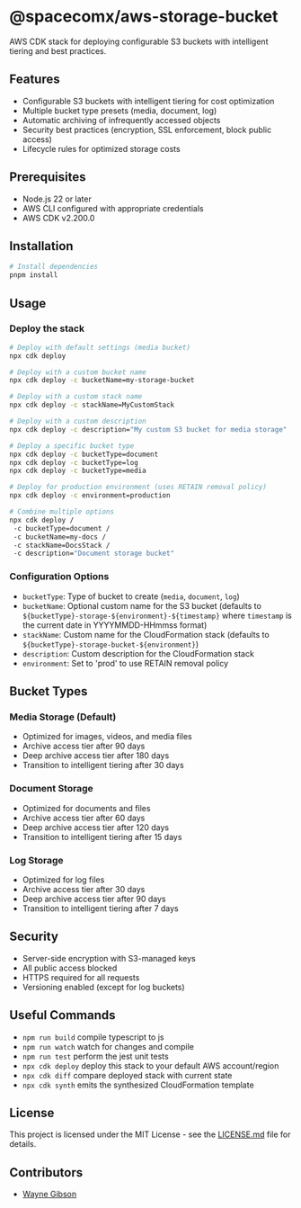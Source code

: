# @spacecomx/aws-storage-bucket

AWS CDK stack for deploying configurable S3 buckets with intelligent tiering and best practices.

## Features

- Configurable S3 buckets with intelligent tiering for cost optimization
- Multiple bucket type presets (media, document, log)
- Automatic archiving of infrequently accessed objects
- Security best practices (encryption, SSL enforcement, block public access)
- Lifecycle rules for optimized storage costs

## Prerequisites

- Node.js 22 or later
- AWS CLI configured with appropriate credentials
- AWS CDK v2.200.0

## Installation

```bash
# Install dependencies
pnpm install
```

## Usage

### Deploy the stack

```bash
# Deploy with default settings (media bucket)
npx cdk deploy

# Deploy with a custom bucket name
npx cdk deploy -c bucketName=my-storage-bucket

# Deploy with a custom stack name
npx cdk deploy -c stackName=MyCustomStack

# Deploy with a custom description
npx cdk deploy -c description="My custom S3 bucket for media storage"

# Deploy a specific bucket type
npx cdk deploy -c bucketType=document
npx cdk deploy -c bucketType=log
npx cdk deploy -c bucketType=media

# Deploy for production environment (uses RETAIN removal policy)
npx cdk deploy -c environment=production

# Combine multiple options
npx cdk deploy / 
 -c bucketType=document /
 -c bucketName=my-docs /
 -c stackName=DocsStack /
 -c description="Document storage bucket"
```

### Configuration Options

- `bucketType`: Type of bucket to create (`media`, `document`, `log`)
- `bucketName`: Optional custom name for the S3 bucket (defaults to `${bucketType}-storage-${environment}-${timestamp}` where `timestamp` is the current date in YYYYMMDD-HHmmss format)
- `stackName`: Custom name for the CloudFormation stack (defaults to `${bucketType}-storage-bucket-${environment}`)
- `description`: Custom description for the CloudFormation stack
- `environment`: Set to 'prod' to use RETAIN removal policy

## Bucket Types

### Media Storage (Default)
- Optimized for images, videos, and media files
- Archive access tier after 90 days
- Deep archive access tier after 180 days
- Transition to intelligent tiering after 30 days

### Document Storage
- Optimized for documents and files
- Archive access tier after 60 days
- Deep archive access tier after 120 days
- Transition to intelligent tiering after 15 days

### Log Storage
- Optimized for log files
- Archive access tier after 30 days
- Deep archive access tier after 90 days
- Transition to intelligent tiering after 7 days

## Security

- Server-side encryption with S3-managed keys
- All public access blocked
- HTTPS required for all requests
- Versioning enabled (except for log buckets)

## Useful Commands

* `npm run build`   compile typescript to js
* `npm run watch`   watch for changes and compile
* `npm run test`    perform the jest unit tests
* `npx cdk deploy`  deploy this stack to your default AWS account/region
* `npx cdk diff`    compare deployed stack with current state
* `npx cdk synth`   emits the synthesized CloudFormation template

## License

This project is licensed under the MIT License - see the [LICENSE.md](LICENSE.md) file for details.

## Contributors

- [Wayne Gibson](https://github.com/waynegibson)